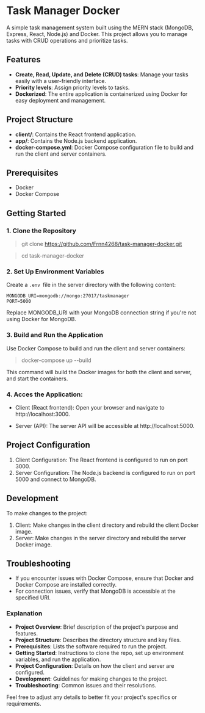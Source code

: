 # Task Manager Docker

A simple task management system built using the MERN stack (MongoDB, Express, React, Node.js) and Docker. This project allows you to manage tasks with CRUD operations and prioritize tasks.

## Features

- **Create, Read, Update, and Delete (CRUD) tasks**: Manage your tasks easily with a user-friendly interface.
- **Priority levels**: Assign priority levels to tasks.
- **Dockerized**: The entire application is containerized using Docker for easy deployment and management.

## Project Structure

- **client/**: Contains the React frontend application.
- **app/**: Contains the Node.js backend application.
- **docker-compose.yml**: Docker Compose configuration file to build and run the client and server containers.

## Prerequisites

- Docker
- Docker Compose

## Getting Started

### 1. Clone the Repository

> git clone https://github.com/Frnn4268/task-manager-docker.git

> cd task-manager-docker

### 2. Set Up Environment Variables
Create a `.env `file in the server directory with the following content:

    MONGODB_URI=mongodb://mongo:27017/taskmanager
    PORT=5000

Replace MONGODB_URI with your MongoDB connection string if you're not using Docker for MongoDB.

### 3. Build and Run the Application
Use Docker Compose to build and run the client and server containers:

> docker-compose up --build

This command will build the Docker images for both the client and server, and start the containers.

### 4. Acces the Application:
- Client (React frontend): Open your browser and navigate to http://localhost:3000.

- Server (API): The server API will be accessible at http://localhost:5000.

## Project Configuration

1. Client Configuration: The React frontend is configured to run on port 3000.
2. Server Configuration: The Node.js backend is configured to run on port 5000 and connect to MongoDB.

## Development

To make changes to the project:

1. Client: Make changes in the client directory and rebuild the client Docker image.
2. Server: Make changes in the server directory and rebuild the server Docker image.

## Troubleshooting

- If you encounter issues with Docker Compose, ensure that Docker and Docker Compose are installed correctly.
- For connection issues, verify that MongoDB is accessible at the specified URI.

### Explanation

- **Project Overview**: Brief description of the project's purpose and features.
- **Project Structure**: Describes the directory structure and key files.
- **Prerequisites**: Lists the software required to run the project.
- **Getting Started**: Instructions to clone the repo, set up environment variables, and run the application.
- **Project Configuration**: Details on how the client and server are configured.
- **Development**: Guidelines for making changes to the project.
- **Troubleshooting**: Common issues and their resolutions.

Feel free to adjust any details to better fit your project's specifics or requirements.
